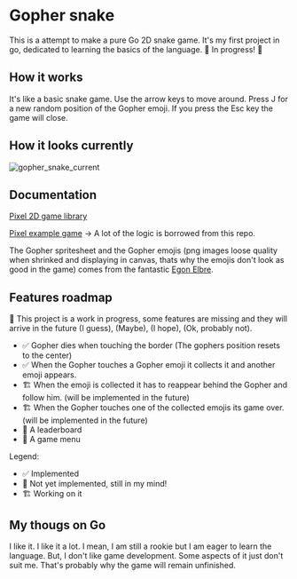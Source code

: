 # Gopher snake

This is a attempt to make a pure Go 2D snake game. It's my first project in go, dedicated to learning the basics of the language.
🚧 In progress! 🚧 

## How it works

It's like a basic snake game. Use the arrow keys to move around. Press J for a new random position of the Gopher emoji. If you press the Esc key the game will close.

## How it looks currently

![gopher_snake_current](https://user-images.githubusercontent.com/76880102/151659739-d5fc7a15-d0b8-438d-ad6d-b0e99c699540.gif)

## Documentation

[Pixel 2D game library](https://github.com/faiface/pixel)

[Pixel example game](https://github.com/faiface/pixel-examples/tree/master/platformer) -> A lot of the logic is borrowed from this repo.

The Gopher spritesheet and the Gopher emojis (png images loose quality when shrinked and displaying in canvas, thats why the emojis don't look as good in the game) comes from  the fantastic [Egon Elbre](https://github.com/egonelbre/gophers).

## Features roadmap 

🚧 This project is a work in progress, some features are missing and they will arrive in the future (I guess), (Maybe), (I hope), (Ok, probably not).

- ✅ Gopher dies when touching the border (The gophers position resets to the center)
- ✅ When the Gopher touches a Gopher emoji it collects it and another emoji appears.
- 🏗 When the emoji is collected it has to reappear behind the Gopher and follow him. (will be implemented in the future)
- 🏗 When the Gopher touches one of the collected emojis its game over. (will be implemented in the future)
- 💭 A leaderboard
- 💭 A game menu

Legend:
- ✅ Implemented
- 💭 Not yet implemented, still in my mind!
- 🏗 Working on it

## My thougs on Go

I like it. I like it a lot. I mean, I am still a rookie but I am eager to learn the language. But, I don't like game development. Some aspects of it just don't suit me. That's probably why the game will remain unfinished.



